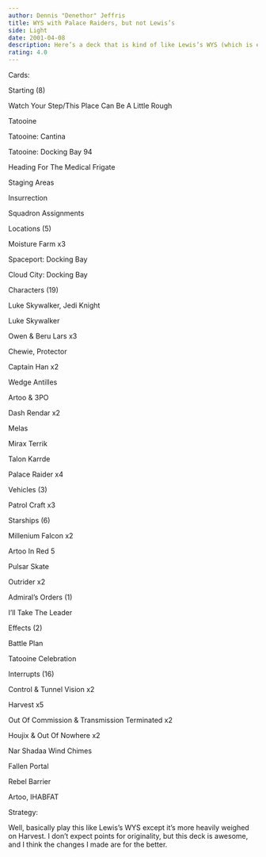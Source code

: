 ```yaml
---
author: Dennis "Denethor" Jeffris
title: WYS with Palace Raiders, but not Lewis’s
side: Light
date: 2001-04-08
description: Here’s a deck that is kind of like Lewis’s WYS (which is excellent, I love it) but using a few of my own strategies.
rating: 4.0
---
```

Cards: 

Starting (8)

Watch Your Step/This Place Can Be A Little Rough 
Tatooine 
Tatooine: Cantina 
Tatooine: Docking Bay 94
Heading For The Medical Frigate
Staging Areas 
Insurrection 
Squadron Assignments

Locations (5)

Moisture Farm x3
Spaceport: Docking Bay
Cloud City: Docking Bay

Characters (19)

Luke Skywalker, Jedi Knight
Luke Skywalker
Owen & Beru Lars x3
Chewie, Protector 
Captain Han x2
Wedge Antilles
Artoo & 3PO
Dash Rendar x2 
Melas
Mirax Terrik
Talon Karrde 
Palace Raider x4 

Vehicles (3)

Patrol Craft x3 

Starships (6)

Millenium Falcon x2
Artoo In Red 5
Pulsar Skate 
Outrider x2

Admiral’s Orders (1)

I&#8217;ll Take The Leader

Effects (2)

Battle Plan 
Tatooine Celebration 

Interrupts (16)

Control & Tunnel Vision x2 
Harvest x5 
Out Of Commission & Transmission Terminated x2 
Houjix & Out Of Nowhere x2 
Nar Shadaa Wind Chimes 
Fallen Portal 
Rebel Barrier  
Artoo, IHABFAT


Strategy: 

Well, basically play this like Lewis’s WYS except it’s more heavily weighed on Harvest.  I don’t expect points for originality, but this deck is awesome, and I think the changes I made are for the better. 
